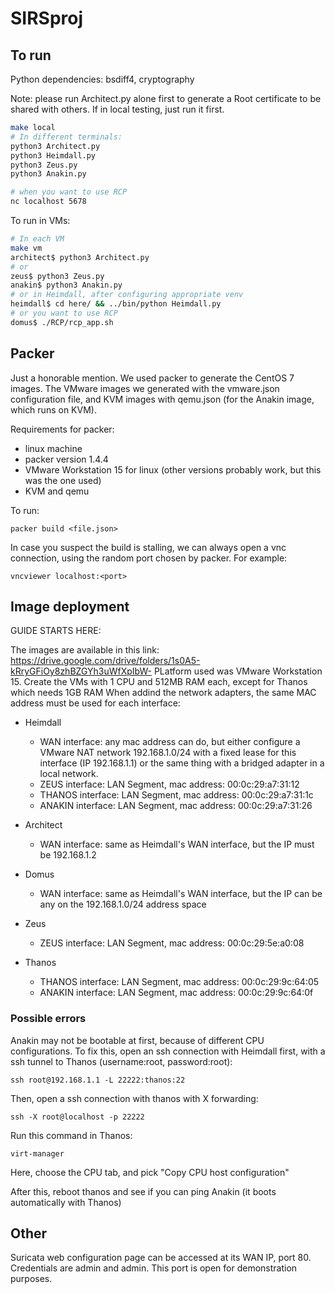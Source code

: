 # SIRSproj

## To run

Python dependencies: bsdiff4, cryptography

Note: please run Architect.py alone first to generate a Root certificate to be shared with others.
If in local testing, just run it first.

```sh
make local
# In different terminals:
python3 Architect.py
python3 Heimdall.py
python3 Zeus.py
python3 Anakin.py

# when you want to use RCP
nc localhost 5678
```

To run in VMs:
```sh
# In each VM
make vm
architect$ python3 Architect.py
# or
zeus$ python3 Zeus.py
anakin$ python3 Anakin.py
# or in Heimdall, after configuring appropriate venv
heimdall$ cd here/ && ../bin/python Heimdall.py
# or you want to use RCP
domus$ ./RCP/rcp_app.sh
```

## Packer

Just a honorable mention. 
We used packer to generate the CentOS 7 images.
The VMware images we generated with the vmware.json configuration file, and KVM images with qemu.json (for the Anakin image, which runs on KVM). 

Requirements for packer:
- linux machine
- packer version 1.4.4
- VMware Workstation 15 for linux (other versions probably work, but this was the one used)
- KVM and qemu

To run:

`packer build <file.json>`

In case you suspect the build is stalling, we can always open a vnc connection, using the random port chosen by packer. For example:

`vncviewer localhost:<port>`

## Image deployment

GUIDE STARTS HERE:

The images are available in this link: https://drive.google.com/drive/folders/1s0A5-kRryGFiOy8zhBZGYh3uWfXpIbW-
PLatform used was VMware Workstation 15.
Create the VMs with 1 CPU and 512MB RAM each, except for Thanos which needs 1GB RAM
When addind the network adapters, the same MAC address must be used for each interface:

- Heimdall
	- WAN interface: any mac address can do, but either configure a VMware NAT network 192.168.1.0/24 with a fixed lease for this interface (IP 192.168.1.1) or the same thing with a bridged adapter in a local network.
	- ZEUS interface: LAN Segment, mac address: 00:0c:29:a7:31:12
	- THANOS interface: LAN Segment, mac address: 00:0c:29:a7:31:1c
	- ANAKIN interface: LAN Segment, mac address: 00:0c:29:a7:31:26

- Architect
	- WAN interface: same as Heimdall's WAN interface, but the IP must be 192.168.1.2

- Domus
	- WAN interface: same as Heimdall's WAN interface, but the IP can be any on the 192.168.1.0/24 address space

- Zeus
	- ZEUS interface: LAN Segment, mac address: 00:0c:29:5e:a0:08

- Thanos
	- THANOS interface: LAN Segment, mac address: 00:0c:29:9c:64:05
	- ANAKIN interface: LAN Segment, mac address: 00:0c:29:9c:64:0f

### Possible errors

Anakin may not be bootable at first, because of different CPU configurations. To fix this, open an ssh connection with Heimdall first, with a ssh tunnel to Thanos (username:root, password:root):

`ssh root@192.168.1.1 -L 22222:thanos:22`

Then, open a ssh connection with thanos with X forwarding:

`ssh -X root@localhost -p 22222`

Run this command in Thanos:

`virt-manager`

Here, choose the CPU tab, and pick "Copy CPU host configuration"

After this, reboot thanos and see if you can ping Anakin (it boots automatically with Thanos)

## Other

Suricata web configuration page can be accessed at its WAN IP, port 80. Credentials are admin and admin. This port is open for demonstration purposes.

